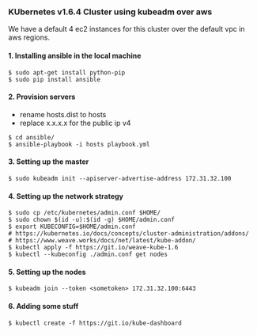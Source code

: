 ### KUbernetes v1.6.4 Cluster using kubeadm over aws

We have a default 4 ec2 instances for this cluster over the default vpc in aws regions.

#### 1. Installing ansible in the local machine
```
$ sudo apt-get install python-pip
$ sudo pip install ansible
```

#### 2. Provision servers

* rename hosts.dist to hosts
* replace x.x.x.x for the public ip v4

```
$ cd ansible/
$ ansible-playbook -i hosts playbook.yml
```

#### 3. Setting up the master

```
$ sudo kubeadm init --apiserver-advertise-address 172.31.32.100
```

#### 4. Setting up the network strategy
```
$ sudo cp /etc/kubernetes/admin.conf $HOME/
$ sudo chown $(id -u):$(id -g) $HOME/admin.conf
$ export KUBECONFIG=$HOME/admin.conf
# https://kubernetes.io/docs/concepts/cluster-administration/addons/
# https://www.weave.works/docs/net/latest/kube-addon/
$ kubectl apply -f https://git.io/weave-kube-1.6
$ kubectl --kubeconfig ./admin.conf get nodes
```

#### 5. Setting up the nodes

```
$ kubeadm join --token <sometoken> 172.31.32.100:6443
```

#### 6. Adding some stuff
```
$ kubectl create -f https://git.io/kube-dashboard
```